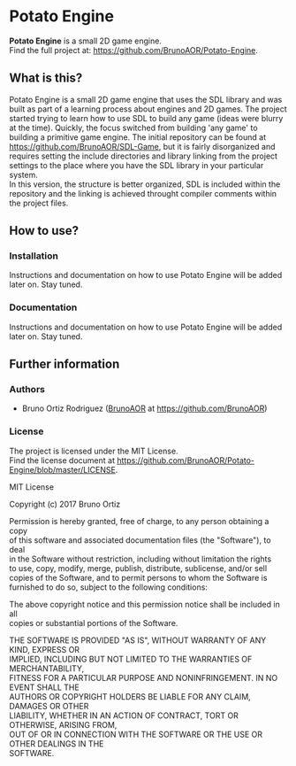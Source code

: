 # Potato Engine
__Potato Engine__ is a small 2D game engine.  
Find the full project at: https://github.com/BrunoAOR/Potato-Engine.


## What is this?
Potato Engine is a small 2D game engine that uses the SDL library and was built as part of a learning process about engines and 2D games. The project started trying to learn how to use SDL to build any game (ideas were blurry at the time). Quickly, the focus switched from building 'any game' to building a primitive game engine. The initial repository can be found at https://github.com/BrunoAOR/SDL-Game, but it is fairly disorganized and requires setting the include directories and library linking from the project settings to the place where you have the SDL library in your particular system.  
In this version, the structure is better organized, SDL is included within the repository and the linking is achieved throught compiler comments within the project files.

## How to use?

### Installation
Instructions and documentation on how to use Potato Engine will be added later on. Stay tuned.

### Documentation
Instructions and documentation on how to use Potato Engine will be added later on. Stay tuned.

## Further information

### Authors
* Bruno Ortiz Rodriguez ([BrunoAOR](https://github.com/BrunoAOR) at https://github.com/BrunoAOR)

### License
The project is licensed under the MIT License.  
Find the license document at https://github.com/BrunoAOR/Potato-Engine/blob/master/LICENSE.

MIT License

Copyright (c) 2017 Bruno Ortiz

Permission is hereby granted, free of charge, to any person obtaining a copy  
of this software and associated documentation files (the "Software"), to deal  
in the Software without restriction, including without limitation the rights  
to use, copy, modify, merge, publish, distribute, sublicense, and/or sell  
copies of the Software, and to permit persons to whom the Software is  
furnished to do so, subject to the following conditions:  

The above copyright notice and this permission notice shall be included in all  
copies or substantial portions of the Software.

THE SOFTWARE IS PROVIDED "AS IS", WITHOUT WARRANTY OF ANY KIND, EXPRESS OR  
IMPLIED, INCLUDING BUT NOT LIMITED TO THE WARRANTIES OF MERCHANTABILITY,  
FITNESS FOR A PARTICULAR PURPOSE AND NONINFRINGEMENT. IN NO EVENT SHALL THE  
AUTHORS OR COPYRIGHT HOLDERS BE LIABLE FOR ANY CLAIM, DAMAGES OR OTHER  
LIABILITY, WHETHER IN AN ACTION OF CONTRACT, TORT OR OTHERWISE, ARISING FROM,  
OUT OF OR IN CONNECTION WITH THE SOFTWARE OR THE USE OR OTHER DEALINGS IN THE  
SOFTWARE.
